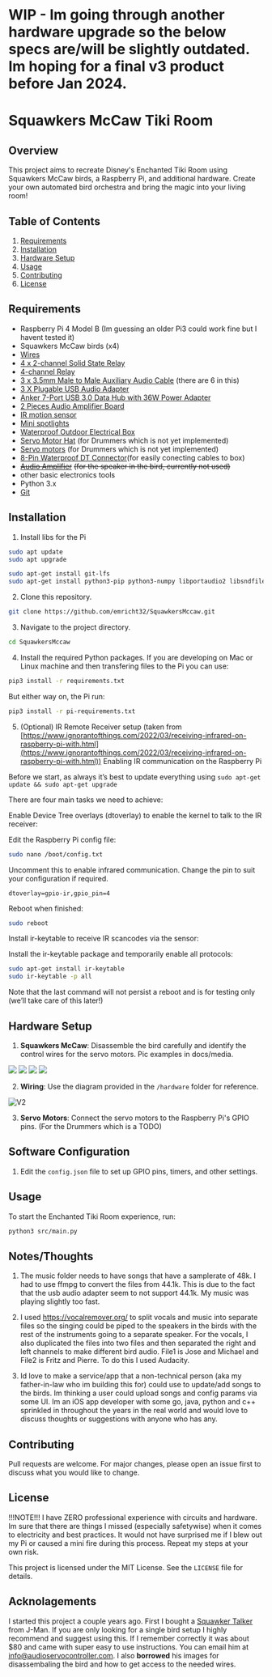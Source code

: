 # WIP - Im going through another hardware upgrade so the below specs are/will be slightly outdated.  Im hoping for a final v3 product before Jan 2024.
# Squawkers McCaw Tiki Room

## Overview

This project aims to recreate Disney's Enchanted Tiki Room using Squawkers McCaw birds, a Raspberry Pi, and additional hardware. Create your own automated bird orchestra and bring the magic into your living room!

## Table of Contents

1. [Requirements](#requirements)
2. [Installation](#installation)
3. [Hardware Setup](#hardware-setup)
5. [Usage](#usage)
6. [Contributing](#contributing)
7. [License](#license)

## Requirements

- Raspberry Pi 4 Model B (Im guessing an older Pi3 could work fine but I havent tested it)
- Squawkers McCaw birds (x4)
- [Wires](https://www.amazon.com/dp/B01EV70C78)
- [4 x 2-channel Solid State Relay](https://www.amazon.com/dp/B072Z3SWDR)
- [4-channel Relay](https://www.amazon.com/dp/B00E0NSORY)
- [3 x 3.5mm Male to Male Auxiliary Audio Cable](https://www.amazon.com/dp/B07TCFQ3MG) (there are 6 in this)
- [3 X Plugable USB Audio Adapter](https://www.amazon.com/dp/B00NMXY2MO)
- [Anker 7-Port USB 3.0 Data Hub with 36W Power Adapter](https://www.amazon.com/dp/B014ZQ07NE)
- [2 Pieces Audio Amplifier Board](https://www.amazon.com/dp/B08RDN58SZ)
- [IR motion sensor](https://www.amazon.com/dp/B07KZW86YR)
- [Mini spotlights](https://www.amazon.com/dp/B0BLVBQVKS)
- [Waterproof Outdoor Electrical Box](https://www.amazon.com/dp/B0BHVHSNY6)
- [Servo Motor Hat](https://www.amazon.com/dp/B07H9ZTWNC) (for Drummers which is not yet implemented)
- [Servo motors](https://www.amazon.com/dp/B0C7KQKH68) (for Drummers which is not yet implemented)
- [8-Pin Waterproof DT Connector](https://www.amazon.com/dp/B0C3XG8MVZ)(for easily conecting cables to box)
- [~~Audio Amplifier~~](https://www.amazon.com/dp/B01N053XQS) ~~(for the speaker in the bird, currently not used)~~
- other basic electronics tools
- Python 3.x
- [Git](https://git-scm.com/)

## Installation

1. Install libs for the Pi
```bash
sudo apt update
sudo apt upgrade

sudo apt-get install git-lfs
sudo apt-get install python3-pip python3-numpy libportaudio2 libsndfile1 screen git

```
2. Clone this repository.
```bash
git clone https://github.com/emricht32/SquawkersMccaw.git
```

3. Navigate to the project directory.
```bash
cd SquawkersMccaw
```

4. Install the required Python packages.  If you are developing on Mac or Linux machine and then transfering files to the Pi you can use:
```bash
pip3 install -r requirements.txt
```
But either way on, the Pi run:
```bash
pip3 install -r pi-requirements.txt
```

5.  (Optional) IR Remote Receiver setup (taken from [https://www.ignorantofthings.com/2022/03/receiving-infrared-on-raspberry-pi-with.html](https://www.ignorantofthings.com/2022/03/receiving-infrared-on-raspberry-pi-with.html))
Enabling IR communication on the Raspberry Pi

Before we start, as always it’s best to update everything using `sudo apt-get update && sudo apt-get upgrade`

There are four main tasks we need to achieve:

Enable Device Tree overlays (dtoverlay) to enable the kernel to talk to the IR receiver:

Edit the Raspberry Pi config file:

```bash
sudo nano /boot/config.txt
```

Uncomment this to enable infrared communication. Change the pin to suit your configuration if required.

```
dtoverlay=gpio-ir,gpio_pin=4
```
    
Reboot when finished:

```bash
sudo reboot
```
   
Install ir-keytable to receive IR scancodes via the sensor:

Install the ir-keytable package and temporarily enable all protocols: 

```bash
sudo apt-get install ir-keytable
sudo ir-keytable -p all
```

Note that the last command will not persist a reboot and is for testing only (we’ll take care of this later!)

## Hardware Setup

1. **Squawkers McCaw**: Disassemble the bird carefully and identify the control wires for the servo motors. Pic examples in docs/media.

![](docs/media/Screenshot%202023-08-28%20at%2011.34.42%20AM.png)
![](docs/media/Screenshot%202023-08-28%20at%2011.34.57%20AM.png)
![](docs/media/Screenshot%202023-08-28%20at%2011.35.16%20AM.png)
![](docs/media/Screenshot%202023-08-28%20at%2011.35.33%20AM.png)
   
2. **Wiring**: Use the diagram provided in the `/hardware` folder for reference. 

![V2](docs/hardware/TikiBirds.png)

3. **Servo Motors**: Connect the servo motors to the Raspberry Pi's GPIO pins.  (For the Drummers which is a TODO)

## Software Configuration

1. Edit the `config.json` file to set up GPIO pins, timers, and other settings.

## Usage

To start the Enchanted Tiki Room experience, run:

```bash
python3 src/main.py
```

## Notes/Thoughts

1. The music folder needs to have songs that have a samplerate of 48k.  I had to use ffmpg to convert the files from 44.1k.  This is due to the fact that the usb audio adapter seem to not support 44.1k.  My music was playing slightly too fast.

2. I used https://vocalremover.org/ to split vocals and music into separate files so the singing could be piped to the speakers in the birds with the rest of the instruments going to a separate speaker.  For the vocals, I also duplicated the files into two files and then separated the right and left channels to make different bird audio.  File1 is Jose and Michael and File2 is Fritz and Pierre.  To do this I used Audacity.

3. Id love to make a service/app that a non-technical person (aka my father-in-law who im building this for) could use to update/add songs to the birds.  Im thinking a user could upload songs and config params via some UI.  Im an iOS app developer with some go, java, python and c++ sprinkled in throughout the years in the real world and would love to discuss thoughts or suggestions with anyone who has any.

## Contributing

Pull requests are welcome. For major changes, please open an issue first to discuss what you would like to change.

## License

!!!NOTE!!!
I have ZERO professional experience with circuits and hardware.  Im sure that there are things I missed (especially safetywise) when it comes to electricity and best practices.  It would not have surprised me if I blew out my Pi or caused a mini fire during this process.  Repeat my steps at your own risk.

This project is licensed under the MIT License. See the `LICENSE` file for details.

## Acknolagements

I started this project a couple years ago.  First I bought a [Squawker Talker](https://www.halloweenforum.com/threads/new-all-in-one-board-for-hacking-squawkers-mccaw.167858/page-4) from J-Man. If you are only looking for a single bird setup I highly recommend and suggest using this.  If I remember correctly it was about $80 and came with super easy to use instructions.  You can email him at info@audioservocontroller.com.  I also **borrowed** his images for disassembaling the bird and how to get access to the needed wires.
